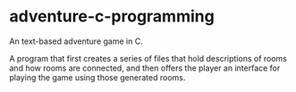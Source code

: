 # adventure-c-programming

An text-based adventure game in C.

A program that first creates a series of files that hold descriptions of rooms and how rooms are connected, and then offers the player an interface for playing the game using those generated rooms.

